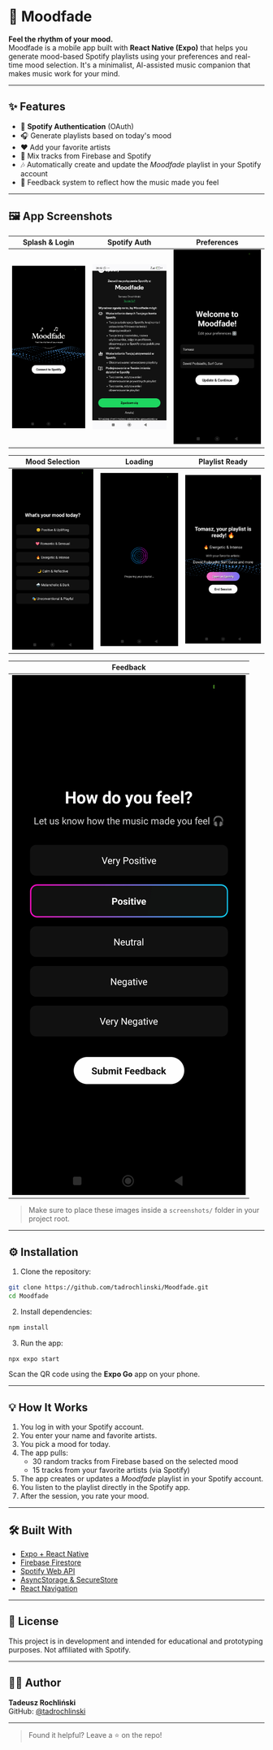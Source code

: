 # 🎵 Moodfade

**Feel the rhythm of your mood.**  
Moodfade is a mobile app built with **React Native (Expo)** that helps you generate mood-based Spotify playlists using your preferences and real-time mood selection. It's a minimalist, AI-assisted music companion that makes music work for your mind.

---

## ✨ Features

- 🔐 **Spotify Authentication** (OAuth)
- 🎧 Generate playlists based on today's mood
- ❤️ Add your favorite artists
- 🔀 Mix tracks from Firebase and Spotify
- 🎶 Automatically create and update the *Moodfade* playlist in your Spotify account
- 🧠 Feedback system to reflect how the music made you feel

---

## 🖼️ App Screenshots

| Splash & Login | Spotify Auth | Preferences |
|----------------|--------------|-------------|
| ![splash](./screenshots/1000003760.jpg) | ![auth](./screenshots/1000003761.jpg) | ![prefs](./screenshots/1000003762.jpg) |

| Mood Selection | Loading | Playlist Ready |
|----------------|---------|----------------|
| ![mood](./screenshots/1000003769.jpg) | ![loading](./screenshots/1000003765.jpg) | ![ready](./screenshots/1000003766.jpg) |

| Feedback |
|----------|
| ![feedback](./screenshots/1000003768.jpg) |

> Make sure to place these images inside a `screenshots/` folder in your project root.

---

## ⚙️ Installation

1. Clone the repository:

```bash
git clone https://github.com/tadrochlinski/Moodfade.git
cd Moodfade
```

2. Install dependencies:

```bash
npm install
```

3. Run the app:

```bash
npx expo start
```

Scan the QR code using the **Expo Go** app on your phone.

---

## 💡 How It Works

1. You log in with your Spotify account.
2. You enter your name and favorite artists.
3. You pick a mood for today.
4. The app pulls:
   - 30 random tracks from Firebase based on the selected mood
   - 15 tracks from your favorite artists (via Spotify)
5. The app creates or updates a *Moodfade* playlist in your Spotify account.
6. You listen to the playlist directly in the Spotify app.
7. After the session, you rate your mood.

---

## 🛠️ Built With

- [Expo + React Native](https://expo.dev/)
- [Firebase Firestore](https://firebase.google.com/)
- [Spotify Web API](https://developer.spotify.com/)
- [AsyncStorage & SecureStore](https://docs.expo.dev/)
- [React Navigation](https://reactnavigation.org/)

---

## 📄 License

This project is in development and intended for educational and prototyping purposes. Not affiliated with Spotify.

---

## 👨‍💻 Author

**Tadeusz Rochliński**  
GitHub: [@tadrochlinski](https://github.com/tadrochlinski)

---

> Found it helpful? Leave a ⭐ on the repo!
